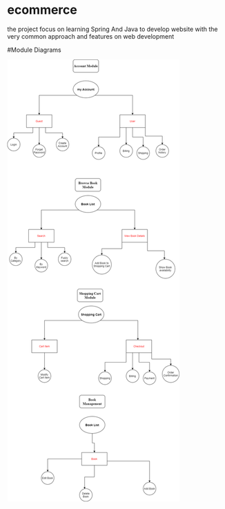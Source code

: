 # ecommerce
the project focus on learning Spring And Java to develop website with the very common approach and features on web development

#Module Diagrams

![alt text](https://github.com/omsalah0/ecommerce/blob/main/Module%20Diagrams.png?raw=true)
